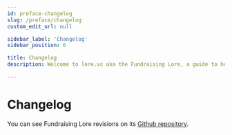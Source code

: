 ```yaml
---
id: preface-changelog
slug: /preface/changelog
custom_edit_url: null

sidebar_label: 'Changelog'
sidebar_position: 6

title: Changelog
description: Welcome to lore.vc aka the Fundraising Lore, a guide to help founder CEOs successfully raise early-stage VC financing from Silicon Valley investors

---
```


# Changelog

You can see Fundraising Lore revisions on its [Github repository](https://github.com/dvitanov/lorevc/commits/master).
